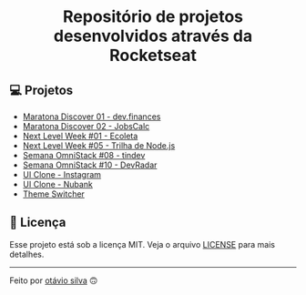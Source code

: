 <h1 style="text-align:center">Repositório de projetos desenvolvidos através da Rocketseat</h1>

## 💻 Projetos

- [Maratona Discover 01 - dev.finances](maratona-discover-01)
- [Maratona Discover 02 - JobsCalc](maratona-discover-02)
- [Next Level Week #01 - Ecoleta](nlw-01)
- [Next Level Week #05 - Trilha de Node.js](nlw-05)
- [Semana OmniStack #08 - tindev](omnistack-08)
- [Semana OmniStack #10 - DevRadar](omnistack-10)
- [UI Clone - Instagram](instagram-react-native)
- [UI Clone - Nubank](nubank-react-native)
- [Theme Switcher](theme-switcher-react)

## 📄 Licença

Esse projeto está sob a licença MIT. Veja o arquivo [LICENSE](LICENSE) para mais detalhes.

---

Feito por [otávio silva](https://otaviothor.github.io/) 🙃
